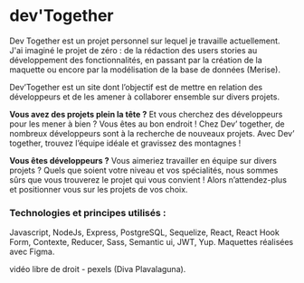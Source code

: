 # dev'Together

Dev Together est un projet personnel sur lequel je travaille actuellement. J'ai imaginé le projet de zéro : de la rédaction des users stories au développement des fonctionnalités, en passant par la création de la maquette ou encore par la modélisation de la base de données (Merise).

Dev’Together est un site dont l’objectif est de mettre en relation des développeurs et de les amener à collaborer ensemble sur divers projets.

**Vous avez des projets plein la tête ?** Et vous cherchez des développeurs pour les mener à bien ? Vous êtes au bon endroit ! Chez Dev’ together, de nombreux développeurs sont à la recherche de nouveaux projets. Avec Dev’ together, trouvez l’équipe idéale et gravissez des montagnes !

**Vous êtes développeurs ?** Vous aimeriez travailler en équipe sur divers projets ? Quels que soient votre niveau et vos spécialités, nous sommes sûrs que vous trouverez le projet qui vous convient ! Alors n’attendez-plus et positionner vous sur les projets de vos choix.

### Technologies et principes utilisés :
Javascript, NodeJs, Express, PostgreSQL, Sequelize, React, React Hook Form, Contexte, Reducer, Sass, Semantic ui, JWT, Yup. Maquettes réalisées avec Figma.




vidéo libre de droit - pexels (Diva Plavalaguna). 
